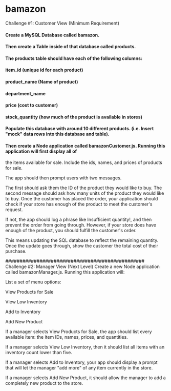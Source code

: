 # bamazon
Challenge #1: Customer View (Minimum Requirement)
#### Create a MySQL Database called bamazon.

#### Then create a Table inside of that database called products.

#### The products table should have each of the following columns:

#### item_id (unique id for each product)

#### product_name (Name of product)

#### department_name

#### price (cost to customer)

#### stock_quantity (how much of the product is available in stores)

#### Populate this database with around 10 different products. (i.e. Insert "mock" data rows into this database and table).

#### Then create a Node application called bamazonCustomer.js. Running this application will first display all of 
the items available for sale. Include the ids, names, and prices of products for sale.

The app should then prompt users with two messages.

The first should ask them the ID of the product they would like to buy.
The second message should ask how many units of the product they would like to buy.
Once the customer has placed the order, your application should check if your store has enough of the product to 
meet the customer's request.

If not, the app should log a phrase like Insufficient quantity!, and then prevent the order from going through.
However, if your store does have enough of the product, you should fulfill the customer's order.

This means updating the SQL database to reflect the remaining quantity.
Once the update goes through, show the customer the total cost of their purchase.


#################################################
Challenge #2: Manager View (Next Level)
Create a new Node application called bamazonManager.js. Running this application will:

List a set of menu options:

View Products for Sale

View Low Inventory

Add to Inventory

Add New Product

If a manager selects View Products for Sale, the app should list every available item: the item IDs, names, prices, and quantities.

If a manager selects View Low Inventory, then it should list all items with an inventory count lower than five.

If a manager selects Add to Inventory, your app should display a prompt that will let the manager "add more" of any item currently in the store.

If a manager selects Add New Product, it should allow the manager to add a completely new product to the store.

